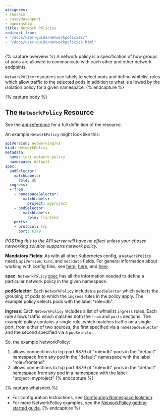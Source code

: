 ```yaml
---
assignees:
- thockin
- caseydavenport
- danwinship
title: Network Policies
redirect_from:
- "/docs/user-guide/networkpolicies/"
- "/docs/user-guide/networkpolicies.html"
---
```

{% capture overview %}
A network policy is a specification of how groups of pods are allowed to communicate with each other and other network endpoints. 

`NetworkPolicy` resources use labels to select pods and define whitelist rules which allow traffic to the selected pods in addition to what is allowed by the isolation policy for a given namespace.
{% endcapture %}

{% capture body %}
## The `NetworkPolicy` Resource

See the [api-reference](/docs/api-reference/networking/v1/definitions/#_v1_networkpolicy) for a full definition of the resource.

An example `NetworkPolicy` might look like this:

```yaml
apiVersion: networking/v1
kind: NetworkPolicy
metadata:
  name: test-network-policy
  namespace: default
spec:
  podSelector:
    matchLabels:
      role: db
  ingress:
  - from:
    - namespaceSelector:
        matchLabels:
          project: myproject
    - podSelector:
        matchLabels:
          role: frontend
    ports:
    - protocol: tcp
      port: 6379
```

*POSTing this to the API server will have no effect unless your chosen networking solution supports network policy.*

__Mandatory Fields__: As with all other Kubernetes config, a `NetworkPolicy` needs `apiVersion`, `kind`, and `metadata` fields.  For general information about working with config files, see [here](/docs/user-guide/simple-yaml), [here](/docs/user-guide/configuring-containers), and [here](/docs/user-guide/working-with-resources).

__spec__: `NetworkPolicy` [spec](https://github.com/kubernetes/kubernetes/tree/{{page.githubbranch}}/docs/devel/api-conventions.md#spec-and-status) has all the information needed to define a particular network policy in the given namespace.

__podSelector__: Each `NetworkPolicy` includes a `podSelector` which selects the grouping of pods to which the `ingress` rules in the policy apply. The example policy selects pods with the label "role=db".

__ingress__: Each `NetworkPolicy` includes a list of whitelist `ingress` rules.  Each rule allows traffic which matches both the `from` and `ports` sections. The example policy contains a single rule, which matches traffic on a single port, from either of two sources, the first specified via a `namespaceSelector` and the second specified via a `podSelector`.

So, the example NetworkPolicy:

1. allows connections to tcp port 6379 of "role=db" pods in the "default" namespace from any pod in the "default" namespace with the label "role=frontend"
2. allows connections to tcp port 6379 of "role=db" pods in the "default" namespace from any pod in a namespace with the label "project=myproject"
{% endcapture %}

{% capture whatsnext %}
*    For configuration instructions, see [Configuring Namespace Isolation](/docs/tasks/administer-cluster/configure-namespace-isolation).
*    For more NetworkPolicy examples, see the [NetworkPolicy getting started guide](/docs/getting-started-guides/network-policy/walkthrough).
{% endcapture %}

